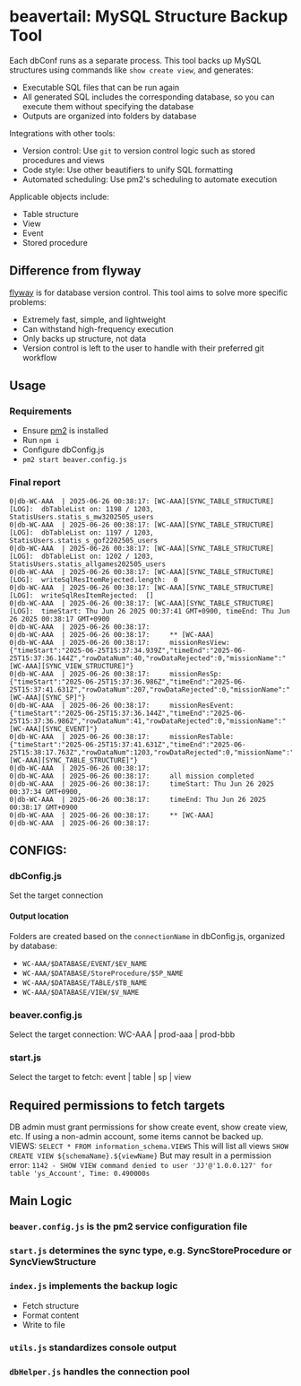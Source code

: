 # beavertail: MySQL Structure Backup Tool
Each dbConf runs as a separate process. This tool backs up MySQL structures using commands like `show create view`, and generates:
- Executable SQL files that can be run again
- All generated SQL includes the corresponding database, so you can execute them without specifying the database
- Outputs are organized into folders by database

Integrations with other tools:
- Version control: Use `git` to version control logic such as stored procedures and views
- Code style: Use other beautifiers to unify SQL formatting
- Automated scheduling: Use pm2's scheduling to automate execution

Applicable objects include:
- Table structure
- View
- Event
- Stored procedure

## Difference from flyway
[flyway](https://github.com/flyway/flyway) is for database version control.
This tool aims to solve more specific problems:
- Extremely fast, simple, and lightweight
- Can withstand high-frequency execution
- Only backs up structure, not data
- Version control is left to the user to handle with their preferred git workflow

## Usage
### Requirements
- Ensure [pm2](https://pm2.keymetrics.io/docs/usage/quick-start/) is installed
- Run `npm i`
- Configure dbConfig.js
- `pm2 start beaver.config.js`
### Final report
```
0|db-WC-AAA  | 2025-06-26 00:38:17: [WC-AAA][SYNC_TABLE_STRUCTURE][LOG]:  dbTableList on: 1198 / 1203, StatisUsers.statis_s_mw3202505_users
0|db-WC-AAA  | 2025-06-26 00:38:17: [WC-AAA][SYNC_TABLE_STRUCTURE][LOG]:  dbTableList on: 1197 / 1203, StatisUsers.statis_s_gof2202505_users
0|db-WC-AAA  | 2025-06-26 00:38:17: [WC-AAA][SYNC_TABLE_STRUCTURE][LOG]:  dbTableList on: 1202 / 1203, StatisUsers.statis_allgames202505_users
0|db-WC-AAA  | 2025-06-26 00:38:17: [WC-AAA][SYNC_TABLE_STRUCTURE][LOG]:  writeSqlResItemRejected.length:  0
0|db-WC-AAA  | 2025-06-26 00:38:17: [WC-AAA][SYNC_TABLE_STRUCTURE][LOG]:  writeSqlResItemRejected:  []
0|db-WC-AAA  | 2025-06-26 00:38:17: [WC-AAA][SYNC_TABLE_STRUCTURE][LOG]:  timeStart: Thu Jun 26 2025 00:37:41 GMT+0900, timeEnd: Thu Jun 26 2025 00:38:17 GMT+0900
0|db-WC-AAA  | 2025-06-26 00:38:17: 
0|db-WC-AAA  | 2025-06-26 00:38:17:     ** [WC-AAA]
0|db-WC-AAA  | 2025-06-26 00:38:17:     missionResView: {"timeStart":"2025-06-25T15:37:34.939Z","timeEnd":"2025-06-25T15:37:36.144Z","rowDataNum":40,"rowDataRejected":0,"missionName":"[WC-AAA][SYNC_VIEW_STRUCTURE]"}
0|db-WC-AAA  | 2025-06-26 00:38:17:     missionResSp: {"timeStart":"2025-06-25T15:37:36.986Z","timeEnd":"2025-06-25T15:37:41.631Z","rowDataNum":207,"rowDataRejected":0,"missionName":"[WC-AAA][SYNC_SP]"}
0|db-WC-AAA  | 2025-06-26 00:38:17:     missionResEvent: {"timeStart":"2025-06-25T15:37:36.144Z","timeEnd":"2025-06-25T15:37:36.986Z","rowDataNum":41,"rowDataRejected":0,"missionName":"[WC-AAA][SYNC_EVENT]"}
0|db-WC-AAA  | 2025-06-26 00:38:17:     missionResTable: {"timeStart":"2025-06-25T15:37:41.631Z","timeEnd":"2025-06-25T15:38:17.763Z","rowDataNum":1203,"rowDataRejected":0,"missionName":"[WC-AAA][SYNC_TABLE_STRUCTURE]"}
0|db-WC-AAA  | 2025-06-26 00:38:17: 
0|db-WC-AAA  | 2025-06-26 00:38:17:     all mission completed
0|db-WC-AAA  | 2025-06-26 00:38:17:     timeStart: Thu Jun 26 2025 00:37:34 GMT+0900,
0|db-WC-AAA  | 2025-06-26 00:38:17:     timeEnd: Thu Jun 26 2025 00:38:17 GMT+0900
0|db-WC-AAA  | 2025-06-26 00:38:17:     ** [WC-AAA]
0|db-WC-AAA  | 2025-06-26 00:38:17:
```

## CONFIGS:
### dbConfig.js
Set the target connection
#### Output location
Folders are created based on the `connectionName` in dbConfig.js, organized by database:
- `WC-AAA/$DATABASE/EVENT/$EV_NAME`
- `WC-AAA/$DATABASE/StoreProcedure/$SP_NAME`
- `WC-AAA/$DATABASE/TABLE/$TB_NAME`
- `WC-AAA/$DATABASE/VIEW/$V_NAME`
### beaver.config.js
Select the target connection: WC-AAA | prod-aaa | prod-bbb
### start.js
Select the target to fetch: event | table | sp | view

## Required permissions to fetch targets
DB admin must grant permissions for show create event, show create view, etc.
If using a non-admin account, some items cannot be backed up.
  VIEWS: 
    `SELECT * FROM information_schema.VIEWS`
      This will list all views
    `SHOW CREATE VIEW ${schemaName}.${viewName}`
      But may result in a permission error:
        ```
          1142 - SHOW VIEW command denied to user 'JJ'@'1.0.0.127' for table 'ys_Account', Time: 0.490000s
        ```

## Main Logic
### `beaver.config.js` is the pm2 service configuration file
### `start.js` determines the sync type, e.g. SyncStoreProcedure or SyncViewStructure
### `index.js` implements the backup logic
- Fetch structure
- Format content
- Write to file
### `utils.js` standardizes console output
### `dbHelper.js` handles the connection pool